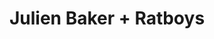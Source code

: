 ---
layout: post
category: concert
title: Julien Baker + Ratboys
artists: 
- Julien Baker
- Ratboys
place: 
- Le Trabendo
country: France
city: Paris
---